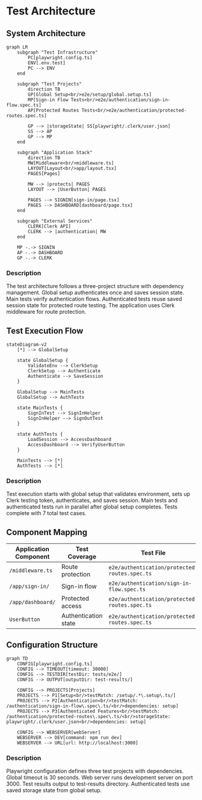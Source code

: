 # Test Architecture

## System Architecture

```mermaid
graph LR
    subgraph "Test Infrastructure"
        PC[playwright.config.ts]
        ENV[.env.test]
        PC --> ENV
    end
    
    subgraph "Test Projects"
        direction TB
        GP[Global Setup<br/>e2e/setup/global.setup.ts]
        MP[Sign-in Flow Tests<br/>e2e/authentication/sign-in-flow.spec.ts]
        AP[Protected Routes Tests<br/>e2e/authentication/protected-routes.spec.ts]
        
        GP --> |storageState| SS[playwright/.clerk/user.json]
        SS --> AP
        GP --> MP
    end
    
    subgraph "Application Stack"
        direction TB
        MW[Middleware<br/>middleware.ts]
        LAYOUT[Layout<br/>app/layout.tsx]
        PAGES[Pages]
        
        MW --> |protects| PAGES
        LAYOUT --> |UserButton| PAGES
        
        PAGES --> SIGNIN[sign-in/page.tsx]
        PAGES --> DASHBOARD[dashboard/page.tsx]
    end
    
    subgraph "External Services"
        CLERK[Clerk API]
        CLERK --> |authentication| MW
    end
    
    MP -.-> SIGNIN
    AP -.-> DASHBOARD
    GP -.-> CLERK
```

### Description
The test architecture follows a three-project structure with dependency management. Global setup authenticates once and saves session state. Main tests verify authentication flows. Authenticated tests reuse saved session state for protected route testing. The application uses Clerk middleware for route protection.

## Test Execution Flow

```mermaid
stateDiagram-v2
    [*] --> GlobalSetup
    
    state GlobalSetup {
        ValidateEnv --> ClerkSetup
        ClerkSetup --> Authenticate
        Authenticate --> SaveSession
    }
    
    GlobalSetup --> MainTests
    GlobalSetup --> AuthTests
    
    state MainTests {
        SignInTest --> SignInHelper
        SignInHelper --> SignOutTest
    }
    
    state AuthTests {
        LoadSession --> AccessDashboard
        AccessDashboard --> VerifyUserButton
    }
    
    MainTests --> [*]
    AuthTests --> [*]
```

### Description
Test execution starts with global setup that validates environment, sets up Clerk testing token, authenticates, and saves session. Main tests and authenticated tests run in parallel after global setup completes. Tests complete with 7 total test cases.

## Component Mapping

| Application Component | Test Coverage | Test File |
|----------------------|---------------|-----------|
| `/middleware.ts` | Route protection | `e2e/authentication/protected-routes.spec.ts` |
| `/app/sign-in/` | Sign-in flow | `e2e/authentication/sign-in-flow.spec.ts` |
| `/app/dashboard/` | Protected access | `e2e/authentication/protected-routes.spec.ts` |
| `UserButton` | Authentication state | `e2e/authentication/protected-routes.spec.ts` |

## Configuration Structure

```mermaid
graph TD
    CONFIG[playwright.config.ts]
    CONFIG --> TIMEOUT[timeout: 30000]
    CONFIG --> TESTDIR[testDir: tests/e2e/]
    CONFIG --> OUTPUT[outputDir: test-results/]
    
    CONFIG --> PROJECTS[Projects]
    PROJECTS --> P1[Setup<br/>testMatch: /setup/.*\.setup\.ts/]
    PROJECTS --> P2[Authentication<br/>testMatch: /authentication/sign-in-flow\.spec\.ts/<br/>dependencies: setup]
    PROJECTS --> P3[Authenticated Features<br/>testMatch: /authentication/protected-routes\.spec\.ts/<br/>storageState: playwright/.clerk/user.json<br/>dependencies: setup]
    
    CONFIG --> WEBSERVER[webServer]
    WEBSERVER --> DEV[command: npm run dev]
    WEBSERVER --> URL[url: http://localhost:3000]
```

### Description
Playwright configuration defines three test projects with dependencies. Global timeout is 30 seconds. Web server runs development server on port 3000. Test results output to test-results directory. Authenticated tests use saved storage state from global setup.